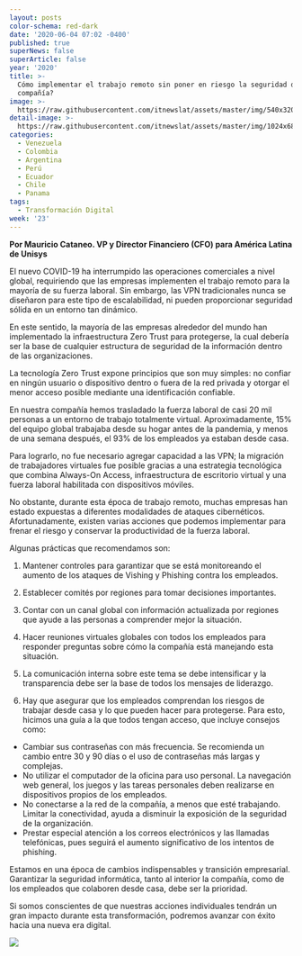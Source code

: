 ```yaml
---
layout: posts
color-schema: red-dark
date: '2020-06-04 07:02 -0400'
published: true
superNews: false
superArticle: false
year: '2020'
title: >-
  Cómo implementar el trabajo remoto sin poner en riesgo la seguridad de la
  compañía?
image: >-
  https://raw.githubusercontent.com/itnewslat/assets/master/img/540x320/Mauricio-Cataneo-p.jpg
detail-image: >-
  https://raw.githubusercontent.com/itnewslat/assets/master/img/1024x680/Mauricio-Cataneo-g.jpg
categories:
  - Venezuela
  - Colombia
  - Argentina
  - Perú
  - Ecuador
  - Chile
  - Panama
tags:
  - Transformación Digital
week: '23'
---
```

**Por Mauricio Cataneo. VP y Director Financiero (CFO) para América Latina de Unisys**

El nuevo COVID-19 ha interrumpido las operaciones comerciales a nivel global, requiriendo que las empresas implementen el trabajo remoto para la mayoría de su fuerza laboral. Sin embargo, las VPN tradicionales nunca se diseñaron para este tipo de escalabilidad, ni pueden proporcionar seguridad sólida en un entorno tan dinámico. 

En este sentido, la mayoría de las empresas alrededor del mundo han implementado la infraestructura Zero Trust para protegerse, la cual debería ser la base de cualquier estructura de seguridad de la información dentro de las organizaciones. 

La tecnología Zero Trust expone principios que son muy simples: no confiar en ningún usuario o dispositivo dentro o fuera de la red privada y otorgar el menor acceso posible mediante una identificación confiable.

En nuestra compañía hemos trasladado la fuerza laboral de casi 20 mil personas a un entorno de trabajo totalmente virtual. Aproximadamente, 15% del equipo global trabajaba desde su hogar antes de la pandemia, y menos de una semana después, el 93% de los empleados ya estaban desde casa.

Para lograrlo, no fue necesario agregar capacidad a las VPN; la migración de trabajadores virtuales fue posible gracias a una estrategia tecnológica que combina Always-On Access, infraestructura de escritorio virtual y una fuerza laboral habilitada con dispositivos móviles.

No obstante, durante esta época de trabajo remoto, muchas empresas han estado expuestas a diferentes modalidades de ataques cibernéticos. Afortunadamente, existen varias acciones que podemos implementar para frenar el riesgo y conservar la productividad de la fuerza laboral. 

Algunas prácticas que recomendamos son: 

1.	Mantener controles para garantizar que se está monitoreando el aumento de los ataques de Vishing y Phishing contra los empleados.

2.	Establecer comités por regiones para tomar decisiones importantes.

3.	Contar con un canal global con información actualizada por regiones que ayude a las personas a comprender mejor la situación.

4.	Hacer reuniones virtuales globales con todos los empleados para responder preguntas sobre cómo la compañía está manejando esta situación.

5.	La comunicación interna sobre este tema se debe intensificar y la transparencia debe ser la base de todos los mensajes de liderazgo.

6.	Hay que asegurar que los empleados comprendan los riesgos de trabajar desde casa y lo que pueden hacer para protegerse. Para esto, hicimos una guía a la que todos tengan acceso, que incluye consejos como:

  - Cambiar sus contraseñas con más frecuencia. Se recomienda un cambio entre 30 y 90 días o el uso de contraseñas más largas y complejas.
  - No utilizar el computador de la oficina para uso personal. La navegación web general, los juegos y las tareas personales deben realizarse en dispositivos propios de los empleados. 
  - No conectarse a la red de la compañía, a menos que esté trabajando. Limitar la conectividad, ayuda a disminuir la exposición de la seguridad de la organización.
  - Prestar especial atención a los correos electrónicos y las llamadas telefónicas, pues seguirá el aumento significativo de los intentos de phishing. 

Estamos en una época de cambios indispensables y transición empresarial. Garantizar la seguridad informática, tanto al interior la compañía, como de los empleados que colaboren desde casa, debe ser la prioridad. 

Si somos conscientes de que nuestras acciones individuales tendrán un gran impacto durante esta transformación, podremos avanzar con éxito hacia una nueva era digital. 

<img src="https://tracker.metricool.com/c3po.jpg?hash=56f88a41e39ab42c063cc51676587a04"/>